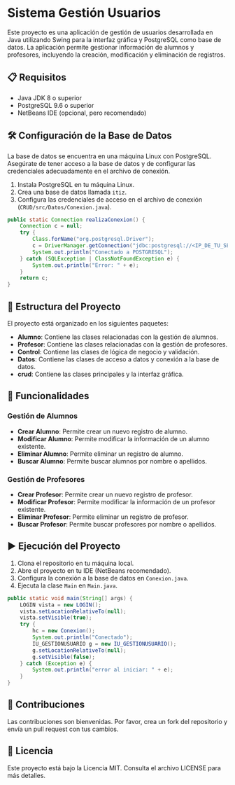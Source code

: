# Sistema Gestión Usuarios

Este proyecto es una aplicación de gestión de usuarios desarrollada en Java utilizando Swing para la interfaz gráfica y PostgreSQL como base de datos. La aplicación permite gestionar información de alumnos y profesores, incluyendo la creación, modificación y eliminación de registros.

## 📋 Requisitos

- Java JDK 8 o superior
- PostgreSQL 9.6 o superior
- NetBeans IDE (opcional, pero recomendado)

## 🛠️ Configuración de la Base de Datos

La base de datos se encuentra en una máquina Linux con PostgreSQL. Asegúrate de tener acceso a la base de datos y de configurar las credenciales adecuadamente en el archivo de conexión.

1. Instala PostgreSQL en tu máquina Linux.
2. Crea una base de datos llamada `itiz`.
3. Configura las credenciales de acceso en el archivo de conexión (`CRUD/src/Datos/Conexion.java`).

```java
public static Connection realizaConexion() {
    Connection c = null;
    try {
        Class.forName("org.postgresql.Driver");
        c = DriverManager.getConnection("jdbc:postgresql://<IP_DE_TU_SERVIDOR>:5432/itiz", "postgres", "password");
        System.out.println("Conectado a POSTGRESQL");
    } catch (SQLException | ClassNotFoundException e) {
        System.out.println("Error: " + e);
    }
    return c;
}
```

## 📂 Estructura del Proyecto
El proyecto está organizado en los siguientes paquetes:

- **Alumno**: Contiene las clases relacionadas con la gestión de alumnos.
- **Profesor**: Contiene las clases relacionadas con la gestión de profesores.
- **Control**: Contiene las clases de lógica de negocio y validación.
- **Datos**: Contiene las clases de acceso a datos y conexión a la base de datos.
- **crud**: Contiene las clases principales y la interfaz gráfica.

## 🚀 Funcionalidades

### Gestión de Alumnos
- **Crear Alumno**: Permite crear un nuevo registro de alumno.
- **Modificar Alumno**: Permite modificar la información de un alumno existente.
- **Eliminar Alumno**: Permite eliminar un registro de alumno.
- **Buscar Alumno**: Permite buscar alumnos por nombre o apellidos.

### Gestión de Profesores
- **Crear Profesor**: Permite crear un nuevo registro de profesor.
- **Modificar Profesor**: Permite modificar la información de un profesor existente.
- **Eliminar Profesor**: Permite eliminar un registro de profesor.
- **Buscar Profesor**: Permite buscar profesores por nombre o apellidos.

## ▶️ Ejecución del Proyecto
1. Clona el repositorio en tu máquina local.
2. Abre el proyecto en tu IDE (NetBeans recomendado).
3. Configura la conexión a la base de datos en `Conexion.java`.
4. Ejecuta la clase `Main` en `Main.java`.

```java
public static void main(String[] args) {
    LOGIN vista = new LOGIN();
    vista.setLocationRelativeTo(null);
    vista.setVisible(true);
    try {
        hc = new Conexion();
        System.out.println("Conectado");
        IU_GESTIONUSUARIO g = new IU_GESTIONUSUARIO();
        g.setLocationRelativeTo(null);
        g.setVisible(false);
    } catch (Exception e) {
        System.out.println("error al iniciar: " + e);
    }
}
```

## 🤝 Contribuciones
Las contribuciones son bienvenidas. Por favor, crea un fork del repositorio y envía un pull request con tus cambios.

## 📄 Licencia
Este proyecto está bajo la Licencia MIT. Consulta el archivo LICENSE para más detalles.

